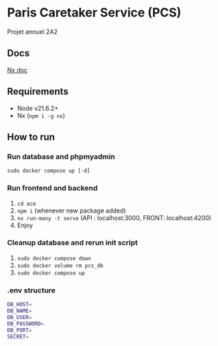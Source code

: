 # Paris Caretaker Service (PCS)

Projet annuel 2A2

## Docs
[Nx doc](ace/README.md)

## Requirements
- Node v21.6.2+
- Nx (`npm i -g nx`)

## How to run
### Run database and phpmyadmin
`sudo docker compose up [-d]`

### Run frontend and backend
1. `cd ace`
2. `npm i` (whenever new package added)
3. `nx run-many -t serve` (API : localhost:3000, FRONT: localhost:4200)
4. Enjoy

### Cleanup database and rerun init script
1. `sudo docker compose down`
2. `sudo docker volume rm pcs_db`
3. `sudo docker compose up`

### .env structure
```bash
DB_HOST=
DB_NAME=
DB_USER=
DB_PASSWORD=
DB_PORT=
SECRET=
```